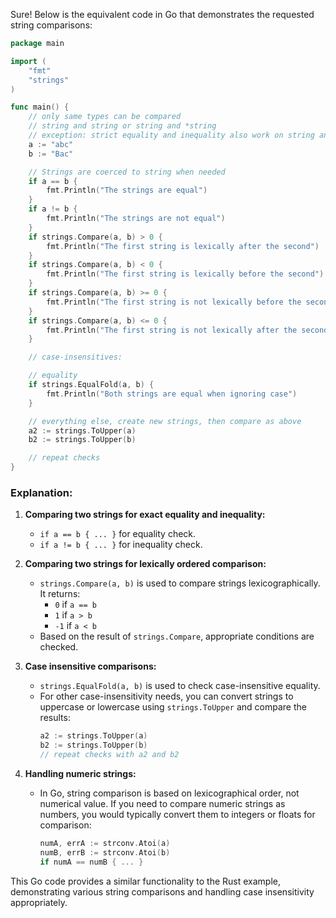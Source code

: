  Sure! Below is the equivalent code in Go that demonstrates the requested string comparisons:

```go
package main

import (
	"fmt"
	"strings"
)

func main() {
	// only same types can be compared
	// string and string or string and *string
	// exception: strict equality and inequality also work on string and *string
	a := "abc"
	b := "Bac"

	// Strings are coerced to string when needed
	if a == b {
		fmt.Println("The strings are equal")
	}
	if a != b {
		fmt.Println("The strings are not equal")
	}
	if strings.Compare(a, b) > 0 {
		fmt.Println("The first string is lexically after the second")
	}
	if strings.Compare(a, b) < 0 {
		fmt.Println("The first string is lexically before the second")
	}
	if strings.Compare(a, b) >= 0 {
		fmt.Println("The first string is not lexically before the second")
	}
	if strings.Compare(a, b) <= 0 {
		fmt.Println("The first string is not lexically after the second")
	}

	// case-insensitives:

	// equality
	if strings.EqualFold(a, b) {
		fmt.Println("Both strings are equal when ignoring case")
	}

	// everything else, create new strings, then compare as above
	a2 := strings.ToUpper(a)
	b2 := strings.ToUpper(b)

	// repeat checks
}
```

### Explanation:
1. **Comparing two strings for exact equality and inequality:**
   - `if a == b { ... }` for equality check.
   - `if a != b { ... }` for inequality check.

2. **Comparing two strings for lexically ordered comparison:**
   - `strings.Compare(a, b)` is used to compare strings lexicographically. It returns:
     - `0` if `a == b`
     - `1` if `a > b`
     - `-1` if `a < b`
   - Based on the result of `strings.Compare`, appropriate conditions are checked.

3. **Case insensitive comparisons:**
   - `strings.EqualFold(a, b)` is used to check case-insensitive equality.
   - For other case-insensitivity needs, you can convert strings to uppercase or lowercase using `strings.ToUpper` and compare the results:
     ```go
     a2 := strings.ToUpper(a)
     b2 := strings.ToUpper(b)
     // repeat checks with a2 and b2
     ```

4. **Handling numeric strings:**
   - In Go, string comparison is based on lexicographical order, not numerical value. If you need to compare numeric strings as numbers, you would typically convert them to integers or floats for comparison:
     ```go
     numA, errA := strconv.Atoi(a)
     numB, errB := strconv.Atoi(b)
     if numA == numB { ... }
     ```

This Go code provides a similar functionality to the Rust example, demonstrating various string comparisons and handling case insensitivity appropriately.

